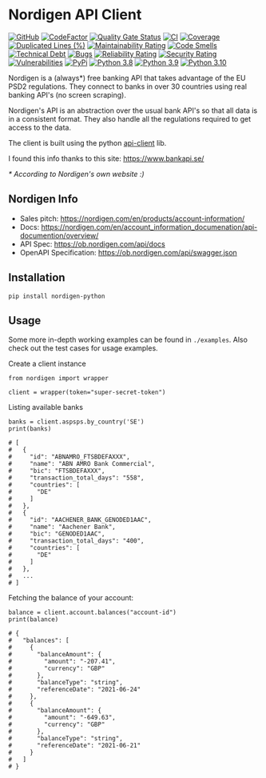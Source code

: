 # Nordigen API Client

[![GitHub](https://img.shields.io/github/license/dogmatic69/nordigen-python)](LICENSE.txt)
[![CodeFactor](https://www.codefactor.io/repository/github/dogmatic69/nordigen-python/badge)](https://www.codefactor.io/repository/github/dogmatic69/nordigen-python)
[![Quality Gate Status](https://sonarcloud.io/api/project_badges/measure?project=dogmatic69_nordigen-python&metric=alert_status)](https://sonarcloud.io/dashboard?id=dogmatic69_nordigen-python)
[![CI](https://github.com/dogmatic69/nordigen-python/actions/workflows/ci.yaml/badge.svg)](https://github.com/dogmatic69/nordigen-python/actions/workflows/ci.yaml)
[![Coverage](https://sonarcloud.io/api/project_badges/measure?project=dogmatic69_nordigen-python&metric=coverage)](https://sonarcloud.io/summary/new_code?id=dogmatic69_nordigen-python)
[![Duplicated Lines (%)](https://sonarcloud.io/api/project_badges/measure?project=dogmatic69_nordigen-python&metric=duplicated_lines_density)](https://sonarcloud.io/summary/new_code?id=dogmatic69_nordigen-python)
[![Maintainability Rating](https://sonarcloud.io/api/project_badges/measure?project=dogmatic69_nordigen-python&metric=sqale_rating)](https://sonarcloud.io/summary/new_code?id=dogmatic69_nordigen-python)
[![Code Smells](https://sonarcloud.io/api/project_badges/measure?project=dogmatic69_nordigen-python&metric=code_smells)](https://sonarcloud.io/summary/new_code?id=dogmatic69_nordigen-python)
[![Technical Debt](https://sonarcloud.io/api/project_badges/measure?project=dogmatic69_nordigen-python&metric=sqale_index)](https://sonarcloud.io/summary/new_code?id=dogmatic69_nordigen-python)
[![Bugs](https://sonarcloud.io/api/project_badges/measure?project=dogmatic69_nordigen-python&metric=bugs)](https://sonarcloud.io/summary/new_code?id=dogmatic69_nordigen-python)
[![Reliability Rating](https://sonarcloud.io/api/project_badges/measure?project=dogmatic69_nordigen-python&metric=reliability_rating)](https://sonarcloud.io/summary/new_code?id=dogmatic69_nordigen-python)
[![Security Rating](https://sonarcloud.io/api/project_badges/measure?project=dogmatic69_nordigen-python&metric=security_rating)](https://sonarcloud.io/summary/new_code?id=dogmatic69_nordigen-python)
[![Vulnerabilities](https://sonarcloud.io/api/project_badges/measure?project=dogmatic69_nordigen-python&metric=vulnerabilities)](https://sonarcloud.io/summary/new_code?id=dogmatic69_nordigen-python)
[![PyPi](https://img.shields.io/pypi/v/nordigen-python.svg)](https://pypi.python.org/pypi/nordigen-python/)
[![Python 3.8](https://img.shields.io/badge/python-3.8-blue.svg)](https://www.python.org/downloads/release/python-380/)
[![Python 3.9](https://img.shields.io/badge/python-3.9-blue.svg)](https://www.python.org/downloads/release/python-390/)
[![Python 3.10](https://img.shields.io/badge/python-3.10-blue.svg)](https://www.python.org/downloads/release/python-3100/)

Nordigen is a (always*) free banking API that takes advantage of the EU PSD2
regulations. They connect to banks in over 30 countries using real banking
API's (no screen scraping).

Nordigen's API is an abstraction over the usual bank API's so that all data
is in a consistent format. They also handle all the regulations required to
get access to the data.

The client is built using the python [api-client](https://github.com/MikeWooster/api-client) lib.

I found this info thanks to this site: https://www.bankapi.se/

_\* According to Nordigen's own website :)_

## Nordigen Info

- Sales pitch: https://nordigen.com/en/products/account-information/
- Docs: https://nordigen.com/en/account_information_documenation/api-documention/overview/
- API Spec: https://ob.nordigen.com/api/docs
- OpenAPI Specification: https://ob.nordigen.com/api/swagger.json

## Installation

```
pip install nordigen-python
```

## Usage

Some more in-depth working examples can be found in `./examples`. Also check out the test cases for usage examples.

Create a client instance

```
from nordigen import wrapper

client = wrapper(token="super-secret-token")
```

Listing available banks

```
banks = client.aspsps.by_country('SE')
print(banks)

# [
#   {
#     "id": "ABNAMRO_FTSBDEFAXXX",
#     "name": "ABN AMRO Bank Commercial",
#     "bic": "FTSBDEFAXXX",
#     "transaction_total_days": "558",
#     "countries": [
#       "DE"
#     ]
#   },
#   {
#     "id": "AACHENER_BANK_GENODED1AAC",
#     "name": "Aachener Bank",
#     "bic": "GENODED1AAC",
#     "transaction_total_days": "400",
#     "countries": [
#       "DE"
#     ]
#   },
#   ...
# ]
```

Fetching the balance of your account:

```
balance = client.account.balances("account-id")
print(balance)

# {
#   "balances": [
#     {
#       "balanceAmount": {
#         "amount": "-207.41",
#         "currency": "GBP"
#       },
#       "balanceType": "string",
#       "referenceDate": "2021-06-24"
#     },
#     {
#       "balanceAmount": {
#         "amount": "-649.63",
#         "currency": "GBP"
#       },
#       "balanceType": "string",
#       "referenceDate": "2021-06-21"
#     }
#   ]
# }
```

